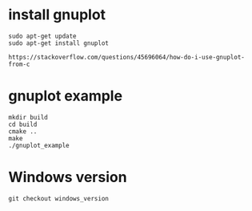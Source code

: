install gnuplot
============
	sudo apt-get update
	sudo apt-get install gnuplot
	
	https://stackoverflow.com/questions/45696064/how-do-i-use-gnuplot-from-c
	
gnuplot example
============

	mkdir build
	cd build
	cmake ..
	make
	./gnuplot_example
	
Windows version
============
	git checkout windows_version



